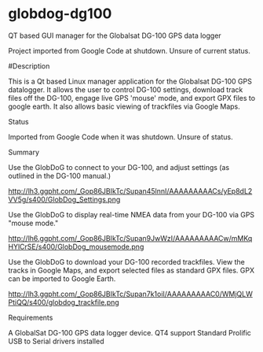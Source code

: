 # globdog-dg100
QT based GUI manager for the Globalsat DG-100 GPS data logger

Project imported from Google Code at shutdown. Unsure of current status.

#Description

This is a Qt based Linux manager application for the Globalsat DG-100 GPS datalogger. It allows the user to control DG-100 settings, download track files off the DG-100, engage live GPS 'mouse' mode, and export GPX files to google earth. It also allows basic viewing of trackfiles via Google Maps.

Status

Imported from Google Code when it was shutdown. Unsure of status.

Summary

Use the GlobDoG to connect to your DG-100, and adjust settings (as outlined in the DG-100 manual.)

http://lh3.ggpht.com/_Gop86JBIkTc/Supan45lnnI/AAAAAAAAACs/yEp8dL2VV5g/s400/GlobDog_Settings.png

Use the GlobDoG to display real-time NMEA data from your DG-100 via GPS "mouse mode."

http://lh6.ggpht.com/_Gop86JBIkTc/Supan9JwWzI/AAAAAAAAACw/mMKqHYlCrSE/s400/GlobDog_mousemode.png

Use the GlobDoG to download your DG-100 recorded trackfiles. View the tracks in Google Maps, and export selected files as standard GPX files. GPX can be imported to Google Earth.

http://lh3.ggpht.com/_Gop86JBIkTc/Supan7k1oiI/AAAAAAAAAC0/WMjQLWPtiQQ/s400/globdog_trackfile.png

Requirements

A GlobalSat DG-100 GPS data logger device.
QT4 support
Standard Prolific USB to Serial drivers installed
